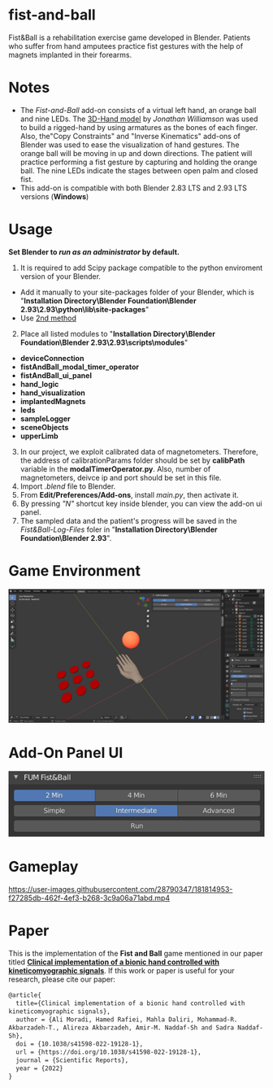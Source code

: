 # fist-and-ball
Fist&amp;Ball is a rehabilitation exercise game developed in Blender. Patients who suffer from hand amputees practice fist gestures with the help of magnets implanted in their forearms.
# Notes
- The *Fist-and-Ball* add-on consists of a virtual left hand, an orange ball and nine LEDs. The [3D-Hand model](https://blendswap.com/blend/22357) by *Jonathan Williamson* was used to build a rigged-hand by using armatures as the bones of each finger. Also, the"Copy Constraints" and "Inverse Kinematics" add-ons of Blender was used to ease the visualization of hand gestures. The orange ball will be moving in up and down directions. The patient will practice performing a fist gesture by capturing and holding the orange ball. The nine LEDs indicate the stages between open palm and closed fist.
- This add-on is compatible with both Blender 2.83 LTS and 2.93 LTS versions (**Windows**)
# Usage
**Set Blender to *run as an administrator* by default.**
1. It is required to add Scipy package compatible to the python enviroment version of your Blender.
  - Add it manually to your site-packages folder of your Blender, which is "**Installation Directory\Blender Foundation\Blender 2.93\2.93\python\lib\site-packages**"
  - Use [2nd method](https://stackoverflow.com/questions/11161901/how-to-install-python-modules-in-blender) 
2. Place all listed modules to  "**Installation Directory\Blender Foundation\Blender 2.93\2.93\scripts\modules**"
  - **deviceConnection** 
  - **fistAndBall_modal_timer_operator**
  - **fistAndBall_ui_panel**
  - **hand_logic**
  - **hand_visualization**
  - **implantedMagnets**
  - **leds**
  - **sampleLogger**
  - **sceneObjects**
  - **upperLimb**
3. In our project, we exploit calibrated data of magnetometers. Therefore, the address of calibrationParams folder should be set by **calibPath** variable in the **modalTimerOperator.py**. Also, number of magnetometers, deivce ip and port should be set in this file.
4. Import *.blend* file to Blender.
5. From **Edit/Preferences/Add-ons**, install *main.py*, then activate it.
6. By pressing *"N"* shortcut key inside blender, you can view the add-on ui panel.
7. The sampled data and the patient's progress will be saved in the *Fist&Ball-Log-Files* foler in "**Installation Directory\Blender Foundation\Blender 2.93**".
# Game Environment
![alt text](https://github.com/amirmohammadnsh/fist-and-ball/blob/main/env.jpg)
# Add-On Panel UI
![alt text](https://github.com/amirmohammadnsh/fist-and-ball/blob/main/panel_ui.jpg)
# Gameplay
https://user-images.githubusercontent.com/28790347/181814953-f27285db-462f-4ef3-b268-3c9a06a71abd.mp4
# Paper
This is the implementation of the **Fist and Ball** game mentioned in our paper titled [**Clinical implementation of a bionic hand controlled with kineticomyographic signals**](https://www.nature.com/articles/s41598-022-19128-1). If this work or paper is useful for your research, please cite our paper:
```
@article{
  title={Clinical implementation of a bionic hand controlled with kineticomyographic signals},
  author = {Ali Moradi, Hamed Rafiei, Mahla Daliri, Mohammad-R. Akbarzadeh-T., Alireza Akbarzadeh, Amir-M. Naddaf-Sh and Sadra Naddaf-Sh},
  doi = {10.1038/s41598-022-19128-1},
  url = {https://doi.org/10.1038/s41598-022-19128-1},
  journal = {Scientific Reports},
  year = {2022}
}
```



